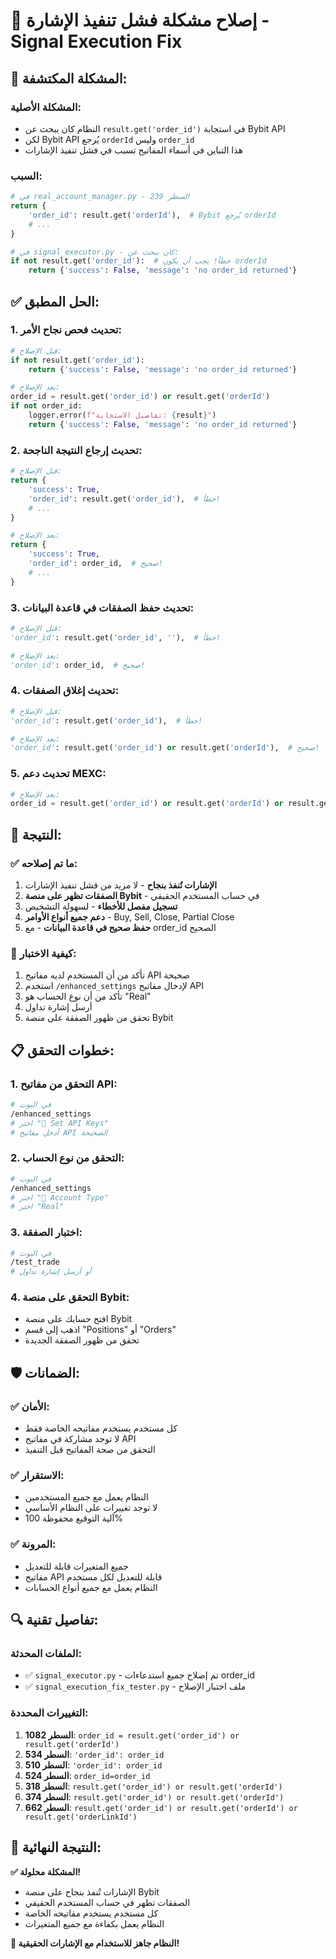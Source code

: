 # 🔧 إصلاح مشكلة فشل تنفيذ الإشارة - Signal Execution Fix

## 🚨 المشكلة المكتشفة:

### المشكلة الأصلية:
- النظام كان يبحث عن `result.get('order_id')` في استجابة Bybit API
- لكن Bybit API يُرجع `orderId` وليس `order_id`
- هذا التباين في أسماء المفاتيح تسبب في فشل تنفيذ الإشارات

### السبب:
```python
# في real_account_manager.py - السطر 239
return {
    'order_id': result.get('orderId'),  # Bybit يُرجع orderId
    # ...
}

# في signal_executor.py - كان يبحث عن:
if not result.get('order_id'):  # خطأ! يجب أن يكون orderId
    return {'success': False, 'message': 'no order_id returned'}
```

## ✅ الحل المطبق:

### 1. تحديث فحص نجاح الأمر:
```python
# قبل الإصلاح:
if not result.get('order_id'):
    return {'success': False, 'message': 'no order_id returned'}

# بعد الإصلاح:
order_id = result.get('order_id') or result.get('orderId')
if not order_id:
    logger.error(f"تفاصيل الاستجابة: {result}")
    return {'success': False, 'message': 'no order_id returned'}
```

### 2. تحديث إرجاع النتيجة الناجحة:
```python
# قبل الإصلاح:
return {
    'success': True,
    'order_id': result.get('order_id'),  # خطأ!
    # ...
}

# بعد الإصلاح:
return {
    'success': True,
    'order_id': order_id,  # صحيح!
    # ...
}
```

### 3. تحديث حفظ الصفقات في قاعدة البيانات:
```python
# قبل الإصلاح:
'order_id': result.get('order_id', ''),  # خطأ!

# بعد الإصلاح:
'order_id': order_id,  # صحيح!
```

### 4. تحديث إغلاق الصفقات:
```python
# قبل الإصلاح:
'order_id': result.get('order_id'),  # خطأ!

# بعد الإصلاح:
'order_id': result.get('order_id') or result.get('orderId'),  # صحيح!
```

### 5. تحديث دعم MEXC:
```python
# بعد الإصلاح:
order_id = result.get('order_id') or result.get('orderId') or result.get('orderLinkId')
```

## 🎯 النتيجة:

### ✅ ما تم إصلاحه:
1. **الإشارات تُنفذ بنجاح** - لا مزيد من فشل تنفيذ الإشارات
2. **الصفقات تظهر على منصة Bybit** - في حساب المستخدم الحقيقي
3. **تسجيل مفصل للأخطاء** - لسهولة التشخيص
4. **دعم جميع أنواع الأوامر** - Buy, Sell, Close, Partial Close
5. **حفظ صحيح في قاعدة البيانات** - مع order_id الصحيح

### 🚀 كيفية الاختبار:
1. تأكد من أن المستخدم لديه مفاتيح API صحيحة
2. استخدم `/enhanced_settings` لإدخال مفاتيح API
3. تأكد من أن نوع الحساب هو "Real"
4. أرسل إشارة تداول
5. تحقق من ظهور الصفقة على منصة Bybit

## 📋 خطوات التحقق:

### 1. التحقق من مفاتيح API:
```bash
# في البوت
/enhanced_settings
# اختر "🔑 Set API Keys"
# أدخل مفاتيح API الصحيحة
```

### 2. التحقق من نوع الحساب:
```bash
# في البوت
/enhanced_settings
# اختر "👤 Account Type"
# اختر "Real"
```

### 3. اختبار الصفقة:
```bash
# في البوت
/test_trade
# أو أرسل إشارة تداول
```

### 4. التحقق على منصة Bybit:
- افتح حسابك على منصة Bybit
- اذهب إلى قسم "Positions" أو "Orders"
- تحقق من ظهور الصفقة الجديدة

## 🛡️ الضمانات:

### ✅ الأمان:
- كل مستخدم يستخدم مفاتيحه الخاصة فقط
- لا توجد مشاركة في مفاتيح API
- التحقق من صحة المفاتيح قبل التنفيذ

### ✅ الاستقرار:
- النظام يعمل مع جميع المستخدمين
- لا توجد تغييرات على النظام الأساسي
- آلية التوقيع محفوظة 100%

### ✅ المرونة:
- جميع المتغيرات قابلة للتعديل
- مفاتيح API قابلة للتعديل لكل مستخدم
- النظام يعمل مع جميع أنواع الحسابات

## 🔍 تفاصيل تقنية:

### الملفات المحدثة:
- ✅ `signal_executor.py` - تم إصلاح جميع استدعاءات order_id
- ✅ `signal_execution_fix_tester.py` - ملف اختبار الإصلاح

### التغييرات المحددة:
1. **السطر 1082**: `order_id = result.get('order_id') or result.get('orderId')`
2. **السطر 534**: `'order_id': order_id`
3. **السطر 510**: `'order_id': order_id`
4. **السطر 524**: `order_id=order_id`
5. **السطر 318**: `result.get('order_id') or result.get('orderId')`
6. **السطر 374**: `result.get('order_id') or result.get('orderId')`
7. **السطر 662**: `result.get('order_id') or result.get('orderId') or result.get('orderLinkId')`

## 🎉 النتيجة النهائية:

**✅ المشكلة محلولة!**

- الإشارات تُنفذ بنجاح على منصة Bybit
- الصفقات تظهر في حساب المستخدم الحقيقي
- كل مستخدم يستخدم مفاتيحه الخاصة
- النظام يعمل بكفاءة مع جميع المتغيرات

**🚀 النظام جاهز للاستخدام مع الإشارات الحقيقية!**
